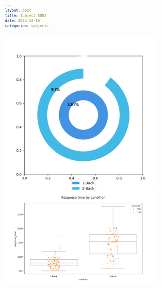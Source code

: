 ```yaml
---
layout: post
title: Subject 8002
date: 2024-12-10
categories: subjects
---
```


![](data/8002/run-25/8002_accuracy_by_condition.png)
![](data/8002/run-25/8002_response_time_by_condition.png)
